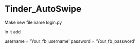 # Tinder_AutoSwipe

Make new file name login.py

In it add

username = 'Your_fb_username'
password = 'Your_fb_password'

